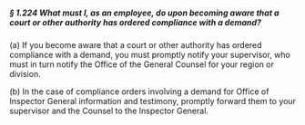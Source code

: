 ##### § 1.224 What must I, as an employee, do upon becoming aware that a court or other authority has ordered compliance with a demand? #####

(a) If you become aware that a court or other authority has ordered compliance with a demand, you must promptly notify your supervisor, who must in turn notify the Office of the General Counsel for your region or division.

(b) In the case of compliance orders involving a demand for Office of Inspector General information and testimony, promptly forward them to your supervisor and the Counsel to the Inspector General.
